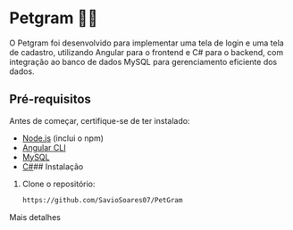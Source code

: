 
# Petgram 🐶🐱
O Petgram foi desenvolvido para implementar uma tela de login e uma tela de cadastro, utilizando Angular para o frontend e C# para o backend, com integração ao banco de dados MySQL para gerenciamento eficiente dos dados.

## Pré-requisitos

Antes de começar, certifique-se de ter instalado:

- [Node.js](https://nodejs.org/) (inclui o npm)
- [Angular CLI](https://angular.io/cli)
- [MySQL](https://dev.mysql.com/downloads/)
- [C#](https://learn.microsoft.com/pt-br/dotnet/csharp/)## Instalação

1. Clone o repositório:
   ```bash
   https://github.com/SavioSoares07/PetGram
Mais detalhes 

